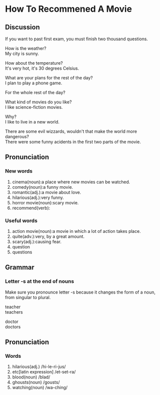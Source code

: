 # How To Recommened A Movie	
## Discussion

If you want to past first exam, you must finish two thousand questions.  

How is the weather?  
My city is sunny.  

How about the temperature?  
It's very hot, it's 30 degrees Celsius.  

What are your plans for the rest of the day?  
I plan to play a phone game.  

For the whole rest of the day?  

What kind of movies do you like?  
I like science-fiction movies.  

Why?  
I like to live in a new world.  

There are some evil wizzards, wouldn't that make the world more dangerous?  
There were some funny acidents in the first two parts of the movie.  


## Pronunciation
### New words
1. cinema(noun):a place where new movies can be watched.
1. comedy(noun):a funny movie.
1. romantic(adj.):a movie about love.
1. hilarious(adj.):very funny.
1. horror movie(noun):scary movie.
1. recommend(verb):

### Useful words
1. action movie(noun):a movie in which a lot of action takes place.
1. quite(adv.):very, by a great amount.
1. scary(adj.):causing fear.
1. question
1. questions

## Grammar
### Letter -s at the end of nouns
Make sure you pronounce letter -s because it changes the form of a noun, from singular to plural.  

teacher   
teachers    

doctor  
doctors  

## Pronunciation
### Words
1. hilarious(adj.) /hi-le-ri-jus/
1. etc[latin expression] /et-set-ra/
1. blood(noun) /blad/
1. ghousts(noun) /gousts/
1. watching(noun) /wa-ching/
